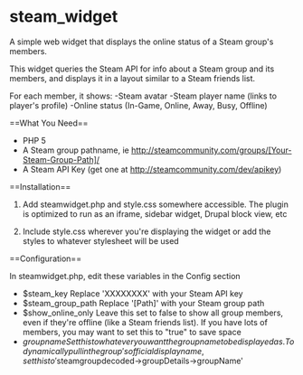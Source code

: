 steam_widget
============

A simple web widget that displays the online status of a Steam group's members.

This widget queries the Steam API for info about a Steam group and its members, and displays it in a layout similar to a Steam friends list.

For each member, it shows:
-Steam avatar
-Steam player name (links to player's profile)
-Online status (In-Game, Online, Away, Busy, Offline)




==What You Need==

- PHP 5
- A Steam group pathname, ie http://steamcommunity.com/groups/[Your-Steam-Group-Path]/
- A Steam API Key (get one at http://steamcommunity.com/dev/apikey)


==Installation==

1) Add steamwidget.php and style.css somewhere accessible.  The plugin is optimized to run as an iframe, sidebar widget, Drupal block view, etc

2) Include style.css wherever you're displaying the widget or add the styles to whatever stylesheet will be used



==Configuration==

In steamwidget.php, edit these variables in the Config section

- $steam_key  Replace 'XXXXXXXX' with your Steam API key
- $steam_group_path  Replace '[Path]' with your Steam group path
- $show_online_only  Leave this set to false to show all group members, even if they're offline (like a Steam friends list).  If you have lots of members, you may want to set this to "true" to save space
- $groupname  Set this to whatever you want the group name to be displayed as.  To dynamically pull in the group's official display name, set this to '$steamgroupdecoded->groupDetails->groupName'
